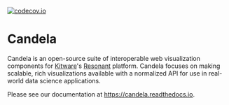 [![codecov.io](https://codecov.io/github/Kitware/candela/coverage.svg?branch=master)](https://codecov.io/github/Kitware/candela?branch=master)

# Candela

Candela is an open-source suite of interoperable web visualization
components for [Kitware](http://www.kitware.com)'s [Resonant](http://resonant.kitware.com) platform.
Candela focuses on making scalable, rich visualizations available
with a normalized API for use in real-world data science applications.

Please see our documentation at https://candela.readthedocs.io.
